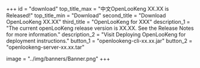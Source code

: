 +++
id = "download"
top_title_max = "中文OpenLooKeng XX.XX is Released!"
top_title_min = "Download"
second_title = "Download OpenLooKeng XX.XX"
third_title = "OpenLooKeng for XXX"
description_1 = "The current openLooKeng release version is XX.XX. See the Release Notes for more information."
description_2 = "Visit Deploying OpenLooKeng for deployment instructions."
button_1 = "openlookeng-cli-xx.xx.jar"
button_2 = "openlookeng-server-xx.xx.tar"

image =  "../img/banners/Banner.png"
+++